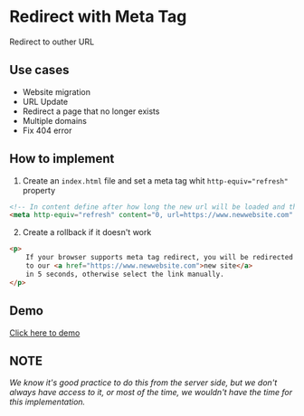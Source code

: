 # Redirect with Meta Tag

Redirect to outher URL

## Use cases

- Website migration
- URL Update
- Redirect a page that no longer exists
- Multiple domains
- Fix 404 error


## How to implement

1) Create an ```index.html``` file and set a meta tag whit ```http-equiv="refresh"``` property

```html
<!-- In content define after how long the new url will be loaded and then the destination -->
<meta http-equiv="refresh" content="0, url=https://www.newwebsite.com" />
```

2) Create a rollback if it doesn't work


```html
<p>
    If your browser supports meta tag redirect, you will be redirected
	to our <a href="https://www.newwebsite.com">new site</a>
	in 5 seconds, otherwise select the link manually.
</p>
```
## Demo

[Click here to demo](https://github.com/Karytonn/redirect-with-meta-tag/blob/main/index.html)


## NOTE

_We know it's good practice to do this from the server side, but we don't always have access to it, or most of the time, we wouldn't have the time for this implementation._

